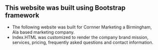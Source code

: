 ## This website was built using Bootstrap framework

- The following website was built for Cornner Marketing a Birmingham, Ala based marketing company.
- Index.HTML was customized to render the company brand mission, services, pricing, frequently asked questions and contact information.